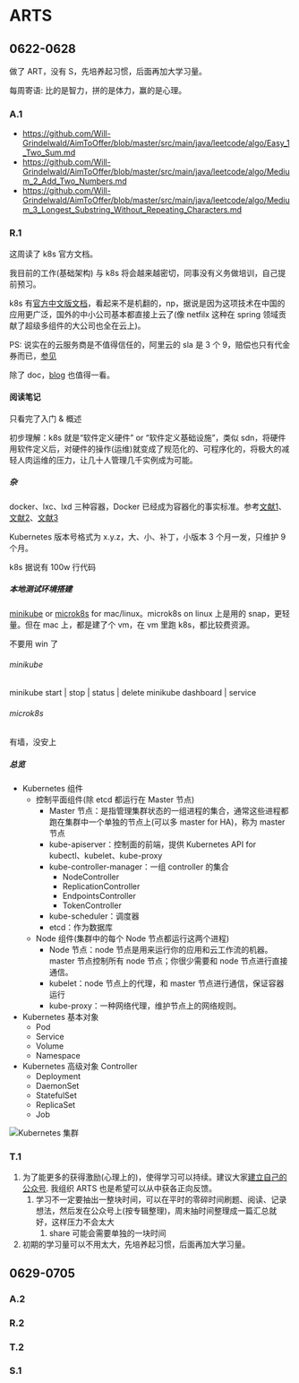 # ARTS

## 0622-0628

做了 ART，没有 S，先培养起习惯，后面再加大学习量。

每周寄语: 比的是智力，拼的是体力，赢的是心理。

### A.1

* https://github.com/Will-Grindelwald/AimToOffer/blob/master/src/main/java/leetcode/algo/Easy_1_Two_Sum.md
* https://github.com/Will-Grindelwald/AimToOffer/blob/master/src/main/java/leetcode/algo/Medium_2_Add_Two_Numbers.md
* https://github.com/Will-Grindelwald/AimToOffer/blob/master/src/main/java/leetcode/algo/Medium_3_Longest_Substring_Without_Repeating_Characters.md

### R.1

这周读了 k8s 官方文档。

我目前的工作(基础架构) 与 k8s 将会越来越密切，同事没有义务做培训，自己提前预习。

k8s 有[官方中文版文档](https://kubernetes.io/zh/docs/home)，看起来不是机翻的，np，据说是因为这项技术在中国的应用更广泛，国外的中小公司基本都直接上云了(像 netfilx 这种在 spring 领域贡献了超级多组件的大公司也全在云上)。

PS: 说实在的云服务商是不值得信任的，阿里云的 sla 是 3 个 9，赔偿也只有代金券而已，[参见](http://terms.aliyun.com/legal-agreement/terms/suit_bu1_ali_cloud/suit_bu1_ali_cloud201909241949_62160.html?spm=a2c4g.11186623.2.11.7ec01d94ooNNA3)

除了 doc，[blog](https://kubernetes.io/zh/blog) 也值得一看。

#### 阅读笔记

只看完了入门 & 概述

初步理解：k8s 就是“软件定义硬件” or “软件定义基础设施”，类似 sdn，将硬件用软件定义后，对硬件的操作(运维)就变成了规范化的、可程序化的，将极大的减轻人肉运维的压力，让几十人管理几千实例成为可能。

##### 杂

docker、lxc、lxd 三种容器，Docker 已经成为容器化的事实标准。参考[文献1](https://www.zhihu.com/question/268288911)、[文献2](https://blog.csdn.net/zhengmx100/article/details/79415742)、[文献3](https://www.upguard.com/articles/docker-vs-lxc)

Kubernetes 版本号格式为 x.y.z，大、小、补丁，小版本 3 个月一发，只维护 9 个月。

k8s 据说有 100w 行代码

##### 本地测试环境搭建

[minikube](https://kubernetes.io/docs/tasks/tools/install-minikube/) or [microk8s](https://microk8s.io/) for mac/linux。microk8s on linux 上是用的 snap，更轻量。但在 mac 上，都是建了个 vm，在 vm 里跑 k8s，都比较费资源。

不要用 win 了

###### minikube

minikube start | stop | status | delete
minikube dashboard | service

###### microk8s

有墙，没安上

##### 总览

* Kubernetes 组件
    * 控制平面组件(除 etcd 都运行在 Master 节点)
        * Master 节点：是指管理集群状态的一组进程的集合，通常这些进程都跑在集群中一个单独的节点上(可以多 master for HA)，称为 master 节点
        * kube-apiserver：控制面的前端，提供 Kubernetes API for kubectl、kubelet、kube-proxy
        * kube-controller-manager：一组 controller 的集合
            * NodeController
            * ReplicationController
            * EndpointsController
            * TokenController
        * kube-scheduler：调度器
        * etcd：作为数据库
    * Node 组件(集群中的每个 Node 节点都运行这两个进程)
        * Node 节点：node 节点是用来运行你的应用和云工作流的机器。master 节点控制所有 node 节点；你很少需要和 node 节点进行直接通信。
        * kubelet：node 节点上的代理，和 master 节点进行通信，保证容器运行
        * kube-proxy：一种网络代理，维护节点上的网络规则。
* Kubernetes 基本对象
    * Pod
    * Service
    * Volume
    * Namespace
* Kubernetes 高级对象 Controller
    * Deployment
    * DaemonSet
    * StatefulSet
    * ReplicaSet
    * Job

![Kubernetes 集群](https://d33wubrfki0l68.cloudfront.net/7016517375d10c702489167e704dcb99e570df85/7bb53/images/docs/components-of-kubernetes.png)

### T.1

1. 为了能更多的获得激励(心理上的)，使得学习可以持续。建议大家[建立自己的公众号](https://mp.weixin.qq.com). 我组织 ARTS 也是希望可以从中获各正向反馈。
    1. 学习不一定要抽出一整块时间，可以在平时的零碎时间刷题、阅读、记录想法，然后发在公众号上(按专辑整理)，周末抽时间整理成一篇汇总就好，这样压力不会太大
        1. share 可能会需要单独的一块时间
1. 初期的学习量可以不用太大，先培养起习惯，后面再加大学习量。

## 0629-0705

### A.2

### R.2

### T.2

### S.1
